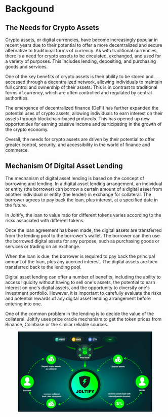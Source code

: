 # Backgound

## The Needs for Crypto Assets

Crypto assets, or digital currencies, have become increasingly popular in recent years due to their potential to offer a more decentralized and secure alternative to traditional forms of currency. As with traditional currencies, there is a need for crypto assets to be circulated, exchanged, and used for a variety of purposes. This includes lending, depositing, and purchasing goods and services.

One of the key benefits of crypto assets is their ability to be stored and accessed through a decentralized network, allowing individuals to maintain full control and ownership of their assets. This is in contrast to traditional forms of currency, which are often controlled and regulated by central authorities.

The emergence of decentralized finance (DeFi) has further expanded the potential uses of crypto assets, allowing individuals to earn interest on their assets through blockchain-based protocols. This has opened up new opportunities for earning passive income and participating in the growth of the crypto economy.

Overall, the needs for crypto assets are driven by their potential to offer greater control, security, and accessibility in the world of finance and commerce.

## Mechanism Of Digital Asset Lending

The mechanism of digital asset lending is based on the concept of borrowing and lending. In a digital asset lending arrangement, an individual or entity (the borrower) can borrow a certain amount of a digital asset from another individual or entity (the lender) in exchange for collateral. The borrower agrees to pay back the loan, plus interest, at a specified date in the future.

In Joltify, the loan to value ratio for different tokens varies according to the risks associated with different tokens.

Once the loan agreement has been made, the digital assets are transferred from the lending pool to the borrower's wallet. The borrower can then use the borrowed digital assets for any purpose, such as purchasing goods or services or trading on an exchange.

When the loan is due, the borrower is required to pay back the principal amount of the loan, plus any accrued interest. The digital assets are then transferred back to the lending pool.

Digital asset lending can offer a number of benefits, including the ability to access liquidity without having to sell one's assets, the potential to earn interest on one's digital assets, and the opportunity to diversify one's investment portfolio. However, it is important to carefully evaluate the risks and potential rewards of any digital asset lending arrangement before entering into one.

One of the common problem in the lending is to decide the value of the collateral. Joltify uses price oracle mechanism to get the token prices from Binance, Coinbase or the similar reliable sources.

<figure><img src="../.gitbook/assets/digital-asset-lending.jpg" alt=""><figcaption></figcaption></figure>
